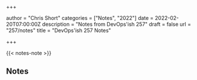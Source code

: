 +++

author = "Chris Short"
categories = ["Notes", "2022"]
date = 2022-02-20T07:00:00Z
description = "Notes from DevOps'ish 257"
draft = false
url = "257/notes"
title = "DevOps'ish 257 Notes"

+++

{{< notes-note >}}

## Notes
